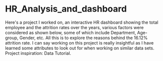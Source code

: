 # HR_Analysis_and_dashboard
Here's a project I worked on, an interactive HR dashboard showing the total employee and the attrition rates over the years, various factors were considered as shown below, some of which include Department, Age-group, Gender, etc. All this is to explore the reasons behind the 16.12% attrition rate. 
I can say working on this project is really insightful as I have learned some attributes to look out for when working on similar data sets.
Project inspiration: Data Tutorial.
